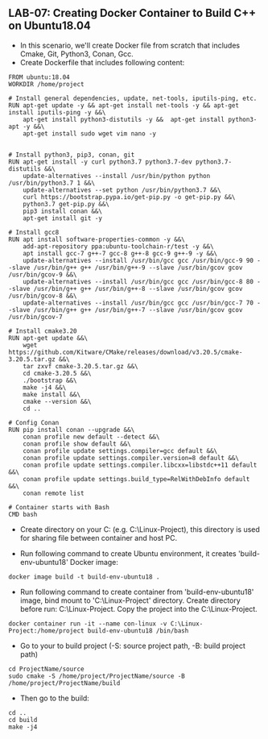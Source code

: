 ## LAB-07: Creating Docker Container to Build C++ on Ubuntu18.04

- In this scenario, we'll create Docker file from scratch that includes Cmake, Git, Python3, Conan, Gcc.
- Create Dockerfile that includes following content: 

```
FROM ubuntu:18.04
WORKDIR /home/project

# Install general dependencies, update, net-tools, iputils-ping, etc.
RUN apt-get update -y && apt-get install net-tools -y && apt-get install iputils-ping -y &&\
	apt-get install python3-distutils -y &&  apt-get install python3-apt -y &&\
	apt-get install sudo wget vim nano -y  
	

# Install python3, pip3, conan, git 
RUN apt-get install -y curl python3.7 python3.7-dev python3.7-distutils &&\
    update-alternatives --install /usr/bin/python python /usr/bin/python3.7 1 &&\
	update-alternatives --set python /usr/bin/python3.7 &&\
	curl https://bootstrap.pypa.io/get-pip.py -o get-pip.py &&\
	python3.7 get-pip.py &&\
	pip3 install conan &&\
	apt-get install git -y

# Install gcc8
RUN apt install software-properties-common -y &&\
    add-apt-repository ppa:ubuntu-toolchain-r/test -y &&\
	apt install gcc-7 g++-7 gcc-8 g++-8 gcc-9 g++-9 -y &&\
	update-alternatives --install /usr/bin/gcc gcc /usr/bin/gcc-9 90 --slave /usr/bin/g++ g++ /usr/bin/g++-9 --slave /usr/bin/gcov gcov /usr/bin/gcov-9 &&\
	update-alternatives --install /usr/bin/gcc gcc /usr/bin/gcc-8 80 --slave /usr/bin/g++ g++ /usr/bin/g++-8 --slave /usr/bin/gcov gcov /usr/bin/gcov-8 &&\
	update-alternatives --install /usr/bin/gcc gcc /usr/bin/gcc-7 70 --slave /usr/bin/g++ g++ /usr/bin/g++-7 --slave /usr/bin/gcov gcov /usr/bin/gcov-7
   
# Install cmake3.20 
RUN apt-get update &&\
    wget https://github.com/Kitware/CMake/releases/download/v3.20.5/cmake-3.20.5.tar.gz &&\
	tar zxvf cmake-3.20.5.tar.gz &&\
	cd cmake-3.20.5 &&\
	./bootstrap &&\
	make -j4 &&\
	make install &&\
	cmake --version &&\
	cd ..

# Config Conan
RUN pip install conan --upgrade &&\
	conan profile new default --detect &&\
	conan profile show default &&\
	conan profile update settings.compiler=gcc default &&\
	conan profile update settings.compiler.version=8 default &&\
	conan profile update settings.compiler.libcxx=libstdc++11 default &&\
	conan profile update settings.build_type=RelWithDebInfo default &&\
	conan remote list

# Container starts with Bash
CMD bash
```

- Create directory on your C: (e.g. C:\Linux-Project), this directory is used for sharing file between container and host PC.

- Run following command to create Ubuntu environment, it creates 'build-env-ubuntu18' Docker image: 

```
docker image build -t build-env-ubuntu18 .
```

- Run following command to create container from 'build-env-ubuntu18' image, bind mount to 'C:\Linux-Project' directory. Create directory before run: C:\Linux-Project. Copy the project into the C:\Linux-Project.

```
docker container run -it --name con-linux -v C:\Linux-Project:/home/project build-env-ubuntu18 /bin/bash
```

- Go to your to build project (-S: source project path, -B: build project path)

```
cd ProjectName/source
sudo cmake -S /home/project/ProjectName/source -B /home/project/ProjectName/build 
```

- Then go to the build:
```
cd ..
cd build
make -j4
```





